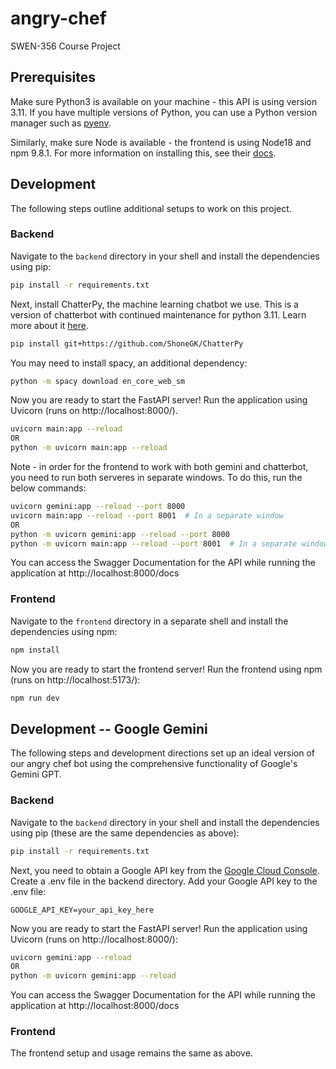 # angry-chef

SWEN-356 Course Project

## Prerequisites

Make sure Python3 is available on your machine - this API is using version 3.11. If you have multiple versions of
Python, you can use a Python version manager such as [pyenv](https://github.com/pyenv/pyenv).

Similarly, make sure Node is available - the frontend is using Node18 and npm 9.8.1. For more information on installing
this, see their [docs](https://docs.npmjs.com/downloading-and-installing-node-js-and-npm).

## Development

The following steps outline additional setups to work on this project.

### Backend

Navigate to the `backend` directory in your shell and install the dependencies using pip:

```bash
pip install -r requirements.txt
```

Next, install ChatterPy, the machine learning chatbot we use. This is a version of chatterbot with continued maintenance for python 3.11. Learn more about it [here](https://github.com/ShoneGK/ChatterPy).

```bash
pip install git+https://github.com/ShoneGK/ChatterPy
```

You may need to install spacy, an additional dependency:

```bash
python -m spacy download en_core_web_sm
```

Now you are ready to start the FastAPI server! Run the application using Uvicorn (runs on http://localhost:8000/).


```bash
uvicorn main:app --reload
OR
python -m uvicorn main:app --reload
```

Note - in order for the frontend to work with both gemini and chatterbot, you need to run both serveres in separate
windows. To do this, run the below commands:

```bash
uvicorn gemini:app --reload --port 8000
uvicorn main:app --reload --port 8001  # In a separate window
OR
python -m uvicorn gemini:app --reload --port 8000
python -m uvicorn main:app --reload --port 8001  # In a separate window
```

You can access the Swagger Documentation for the API while running the application
at http://localhost:8000/docs

### Frontend

Navigate to the `frontend` directory in a separate shell and install the dependencies using npm:

```bash
npm install
```

Now you are ready to start the frontend server! Run the frontend using npm (runs on http://localhost:5173/):

```bash
npm run dev
```

## Development -- Google Gemini

The following steps and development directions set up an ideal version of our angry chef bot using the comprehensive functionality of Google's Gemini GPT.

### Backend

Navigate to the `backend` directory in your shell and install the dependencies using pip (these are the same dependencies as above):

```bash
pip install -r requirements.txt
```

Next, you need to obtain a Google API key from
the [Google Cloud Console](https://makersuite.google.com/app/apikey). Create
a .env file in the backend directory.
Add your Google API key to the .env file:

```
GOOGLE_API_KEY=your_api_key_here
```

Now you are ready to start the FastAPI server! Run the application using Uvicorn (runs on http://localhost:8000/):

```bash
uvicorn gemini:app --reload
OR
python -m uvicorn gemini:app --reload
```

You can access the Swagger Documentation for the API while running the application
at http://localhost:8000/docs

### Frontend

The frontend setup and usage remains the same as above.
